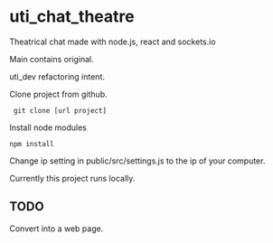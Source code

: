 # uti_chat_theatre

Theatrical chat made with node.js, react and sockets.io

Main contains original.

uti_dev refactoring intent.


Clone project from github.

```
 git clone [url project]
```

Install node modules

  ```
  npm install
  ```

Change ip setting in public/src/settings.js
to the ip of your computer.

Currently this project runs locally.

## TODO

Convert into a web page.



